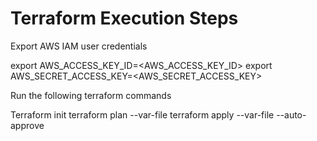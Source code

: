 # Terraform Execution Steps

Export AWS IAM user credentials

export AWS_ACCESS_KEY_ID=<AWS_ACCESS_KEY_ID>
export AWS_SECRET_ACCESS_KEY=<AWS_SECRET_ACCESS_KEY>

Run the following terraform commands

Terraform init
terraform plan --var-file <tfvar file name> 
terraform apply --var-file <tfvar file name>  --auto-approve
